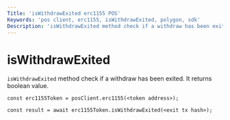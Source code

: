 ```yaml
---
Title: 'isWithdrawExited erc1155 POS'
Keywords: 'pos client, erc1155, isWithdrawExited, polygon, sdk'
Description: 'isWithdrawExited method check if a withdraw has been exited'
---
```


# isWithdrawExited

`isWithdrawExited` method check if a withdraw has been exited. It returns boolean value.

```
const erc1155Token = posClient.erc1155(<token address>);

const result = await erc1155Token.isWithdrawExited(<exit tx hash>);

```
